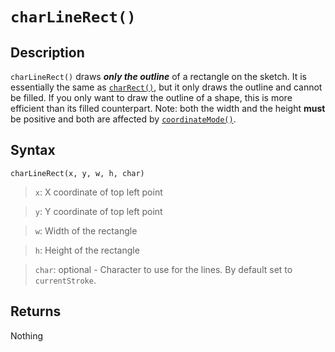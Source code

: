 # `charLineRect()`

## Description
`charLineRect()` draws ***only the outline*** of a rectangle on the sketch. It is essentially the same as [`charRect()`](charRect.md), but it only draws the outline and cannot be filled. If you only want to draw the outline of a shape, this is more efficient than its filled counterpart. Note: both the width and the height **must** be positive and both are affected by [`coordinateMode()`](coordinateMode).

## Syntax
`charLineRect(x, y, w, h, char)`
> `x`: X coordinate of top left point

> `y`: Y coordinate of top left point

> `w`: Width of the rectangle

> `h`: Height of the rectangle


> `char`: optional - Character to use for the lines. By default set to `currentStroke`.

## Returns
Nothing